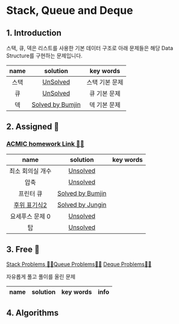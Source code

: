 # Stack, Queue and Deque

## 1. Introduction

스택, 큐, 덱은 리스트를 사용한 기본 데이터 구조로 아래 문제들은 해당 Data Structure를 구현하는 문제입니다. 

|name|solution|key words|
|:-:|:-:|:-:|
|스택|[UnSolved](problems/스택)|스택 기본 문제|
|큐|[UnSolved ](problems/큐)|큐 기본 문제|
|덱|[Solved by Bumjin](problems/덱)|덱 기본 문제|

## 2. Assigned 📌
### [ACMIC homework Link 👨‍💻](https://www.acmicpc.net/group/practice/9719/3)
|name|solution|key words|
|:-:|:-:|:-:|
|최소 회의실 개수|[Unsolved](problems/최소회의실개수)||
|압축|[Unsolved](problems/압축)|
|프린터 큐|[Solved by Bumjin](problems/프린터큐)|
|[후위 표기식2](https://www.acmicpc.net/problem/1935)|[Solved by Jungin](problems/후위표기식2)||
|요세푸스 문제 0|[Unsolved](problems/요세푸스문제0)|
|탑|[Unsolved](problems/탑)|


## 3. Free 🤗
[Stack Problems 👩‍💻](https://www.acmicpc.net/problemset?sort=ac_desc&algo=71)[Queue Problems👩‍💻](https://www.acmicpc.net/problemset?sort=ac_desc&algo=72)
[Deque Problems👩‍💻](https://www.acmicpc.net/problemset?sort=ac_desc&algo=73)

자유롭게 풀고 풀이를 올린 문제

|name|solution|key words|info|
|:-:|:-:|:-:|:--|


## 4. Algorithms 

